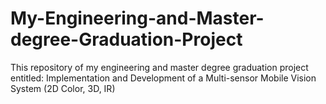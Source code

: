 # My-Engineering-and-Master-degree-Graduation-Project
This repository of my engineering and master degree graduation project entitled: Implementation and Development of a Multi-sensor Mobile Vision System (2D Color, 3D, IR)
